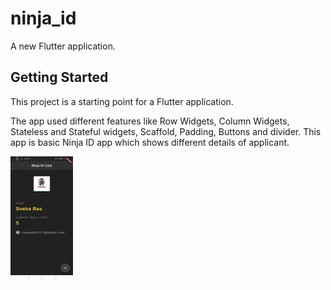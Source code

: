 # ninja_id

A new Flutter application.

## Getting Started

This project is a starting point for a Flutter application.

The app used different features like Row Widgets, Column Widgets, Stateless and Stateful widgets, Scaffold, Padding, Buttons and divider.
This app is basic Ninja ID app which shows different details of applicant.


<img src="images/ninja.jpg" width="100" height="200">

